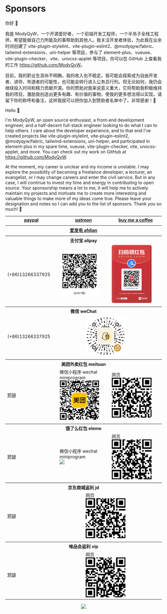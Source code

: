 # Sponsors

你好 👋

我是 ModyQyW，一个开源爱好者，一个前端开发工程师，一个半吊子全栈工程师，希望能做自己力所能及的事帮助到其他人。我关注开发者体验，为此我在业余时间创建了 vite-plugin-stylelint、vite-plugin-eslint2、@modyqyw/fabric、tailwind-extensions、uni-helper 等项目，参与了 element-plus、vueuse、vite-plugin-checker、vite、unocss-applet 等项目。你可以在 GitHub 上查看我的工作 <https://github.com/ModyQyW>。

目前，我的职业生涯尚不明确，我的收入也不稳定。我可能会探索成为自由开发者、讲师、布道者的可能性，也可能会转行进入公务员行列。但无论如何，我仍会继续投入时间和精力贡献开源。你的赞助对我来说意义重大，它将帮助我积极维持我的项目，激励我创造出更多有趣、有价值的事物，使我的更多想法得以实现。请留下你的称呼和备注，这样我就可以把你加入到赞助者名单中了。非常感谢！🙏

Hello 👋

I'm ModyQyW, an open source enthusiast, a front-end development engineer, and a half-decent full-stack engineer looking to do what I can to help others. I care about the developer experience, and to that end I've created projects like vite-plugin-stylelint, vite-plugin-eslint2, @modyqyw/fabric, tailwind-extensions, uni-helper, and participated in element-plus in my spare time, vueuse, vite-plugin-checker, vite, unocss-applet, and more. You can check out my work on GitHub at <https://github.com/ModyQyW>.

At the moment, my career is unclear and my income is unstable. I may explore the possibility of becoming a freelance developer, a lecturer, an evangelist, or I may change careers and enter the civil service. But in any case, I will continue to invest my time and energy in contributing to open source. Your sponsorship means a lot to me, it will help me to actively maintain my projects and motivate me to create more interesting and valuable things to make more of my ideas come true. Please leave your designation and notes so I can add you to the list of sponsors. Thank you so much! 🙏

<table>
  <tr style="visibility: collapse;">
    <th></th>
    <th></th>
    <th></th>
    <th></th>
    <th></th>
    <th></th>
  </tr>
  <tr>
    <th colspan="2" style="width: 33.333333%">
      <a href="https://www.paypal.com/paypalme/wurui7" target="_blank">paypal</a>
    </th>
    <th colspan="2" style="width: 33.333333%">
      <a href="https://www.patreon.com/user?u=84888011" target="_blank">patreon</a>
    </th>
    <th colspan="2" style="width: 33.333333%">
      <a href="https://www.buymeacoffee.com/wuruidevo" target="_blank">buy me a coffee</a>
    </th>
  </tr>
  <tr><td colspan="6"></td></tr>
  <tr>
    <th colspan="6">
      <a href="https://afdian.net/a/ModyQyW" target="_blank">爱发电 afdian</a>
    </th>
  </tr>
  <tr><td colspan="6"></td></tr>
  <tr>
    <th colspan="6">支付宝 alipay</th>
  </tr>
  <tr>
    <td colspan="2" style="width: 33.33333333%">(+86)13266337925</td>
    <td colspan="2" style="width: 33.33333333%"><img src="./assets/alipay.png" width="128px" /></td>
    <td colspan="2" style="width: 33.33333333%"><img src="./assets/alipay-red-envelope.jpg" width="128px" /></td>
  </tr>
  <tr><td colspan="6"></td></tr>
  <tr>
    <th colspan="6">微信 weChat</th>
  </tr>
  <tr>
    <td colspan="3">(+86)13266337925</td>
    <td colspan="3"><img src="./assets/wechat.png" width="128px" /></td>
  </tr>
  <tr><td colspan="6"></td></tr>
  <tr>
    <th colspan="6">美团外卖红包 meituan</th>
  </tr>
  <tr>
    <td colspan="2">
      <a href="https://tb.j5k6.com/5g8Sb" target="_blank">短链</a>
    </td>
    <td colspan="2">
      <div>微信小程序 wechat miniprogram</div>
      <img src="./assets/meituan-wechat-miniprogram.jpg" width="128px" />
    </td>
    <td colspan="2">
      <div>网页</div>
      <img src="./assets/meituan-web.png" width="128px" />
    </td>
  </tr>
  <tr><td colspan="6"></td></tr>
  <tr>
    <th colspan="6">饿了么红包 eleme</th>
  </tr>
  <tr>
    <td colspan="2">
      <a href="https://tb.j5k6.com/5g7A7" target="_blank">短链</a>
    </td>
    <td colspan="2">
      <div>微信小程序 wechat miniprogram</div>
      <img src="./assets/eleme-wechat-miniprogram.avif" width="128px" />
    </td>
    <td colspan="2">
      <div>网页</div>
      <img src="./assets/eleme-web.png" width="128px" />
    </td>
  </tr>
  <tr><td colspan="6"></td></tr>
  <tr>
    <th colspan="6">京东商城返利 jd</th>
  </tr>
  <tr>
    <td colspan="3">
      <a href="https://tb.j5k6.com/5gayH" target="_blank">短链</a>
    </td>
    <td colspan="3">
      <div>网页</div>
      <img src="./assets/jd-web.png" width="128px" />
    </td>
  </tr>
  <tr><td colspan="6"></td></tr>
  <tr>
    <th colspan="6">唯品会返利 vip</th>
  </tr>
  <tr>
    <td colspan="3">
      <a href="https://tb.j5k6.com/5gbB3" target="_blank">短链</a>
    </td>
    <td colspan="3">
      <div>网页</div>
      <img src="./assets/vip-web.png" width="128px" />
    </td>
  </tr>
</table>

<p align="center">
  <a href="https://cdn.jsdelivr.net/gh/ModyQyW/sponsors/sponsorkit/sponsors.svg">
    <img src="https://cdn.jsdelivr.net/gh/ModyQyW/sponsors/sponsorkit/sponsors.svg"/>
  </a>
</p>
